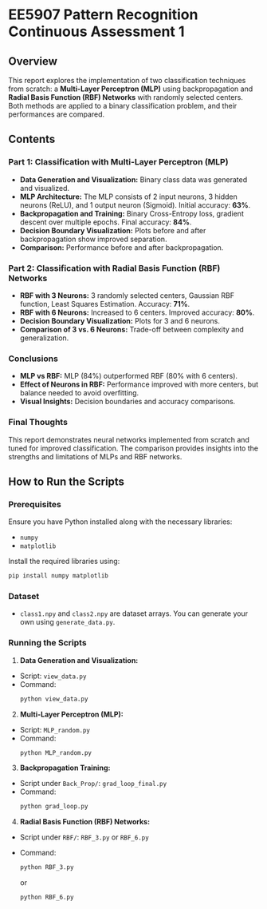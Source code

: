 # EE5907 Pattern Recognition Continuous Assessment 1

## Overview

This report explores the implementation of two classification techniques from scratch: a **Multi-Layer Perceptron (MLP)** using backpropagation and **Radial Basis Function (RBF) Networks** with randomly selected centers. Both methods are applied to a binary classification problem, and their performances are compared.

## Contents

### Part 1: Classification with Multi-Layer Perceptron (MLP)

- **Data Generation and Visualization:** Binary class data was generated and visualized.
- **MLP Architecture:** The MLP consists of 2 input neurons, 3 hidden neurons (ReLU), and 1 output neuron (Sigmoid). Initial accuracy: **63%**.
- **Backpropagation and Training:** Binary Cross-Entropy loss, gradient descent over multiple epochs. Final accuracy: **84%**.
- **Decision Boundary Visualization:** Plots before and after backpropagation show improved separation.
- **Comparison:** Performance before and after backpropagation.

### Part 2: Classification with Radial Basis Function (RBF) Networks

- **RBF with 3 Neurons:** 3 randomly selected centers, Gaussian RBF function, Least Squares Estimation. Accuracy: **71%**.
- **RBF with 6 Neurons:** Increased to 6 centers. Improved accuracy: **80%**.
- **Decision Boundary Visualization:** Plots for 3 and 6 neurons.
- **Comparison of 3 vs. 6 Neurons:** Trade-off between complexity and generalization.

### Conclusions

- **MLP vs RBF:** MLP (84%) outperformed RBF (80% with 6 centers).
- **Effect of Neurons in RBF:** Performance improved with more centers, but balance needed to avoid overfitting.
- **Visual Insights:** Decision boundaries and accuracy comparisons.

### Final Thoughts

This report demonstrates neural networks implemented from scratch and tuned for improved classification. The comparison provides insights into the strengths and limitations of MLPs and RBF networks.

## How to Run the Scripts

### Prerequisites

Ensure you have Python installed along with the necessary libraries:

- `numpy`
- `matplotlib`

Install the required libraries using:

```sh
pip install numpy matplotlib 
```

### Dataset

- `class1.npy` and `class2.npy` are dataset arrays. You can generate your own using `generate_data.py`.

### Running the Scripts

1. **Data Generation and Visualization:**

- Script: `view_data.py`
- Command:
  ```sh
  python view_data.py
  ```

2. **Multi-Layer Perceptron (MLP):**

- Script: `MLP_random.py`
- Command:
  ```sh
  python MLP_random.py
  ```

3. **Backpropagation Training:**

- Script under `Back_Prop/`: `grad_loop_final.py`
- Command:
  ```sh
  python grad_loop.py
  ```

4. **Radial Basis Function (RBF) Networks:**

- Script under `RBF/`: `RBF_3.py` or `RBF_6.py`
- Command:

  ```sh
  python RBF_3.py
  ```
  or
  ```sh
  python RBF_6.py
  ```
